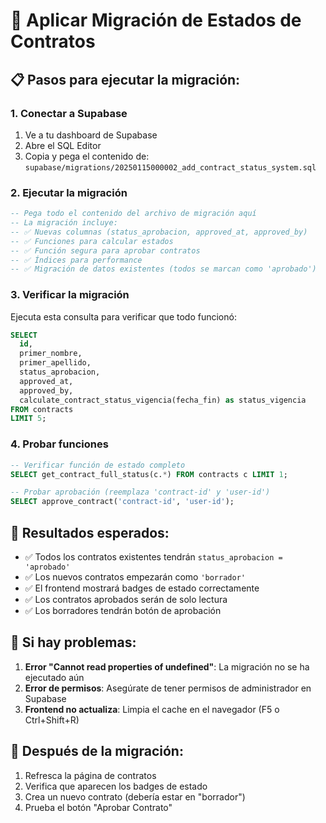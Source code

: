 # 🚀 Aplicar Migración de Estados de Contratos

## 📋 Pasos para ejecutar la migración:

### 1. Conectar a Supabase
1. Ve a tu dashboard de Supabase
2. Abre el SQL Editor
3. Copia y pega el contenido de: `supabase/migrations/20250115000002_add_contract_status_system.sql`

### 2. Ejecutar la migración
```sql
-- Pega todo el contenido del archivo de migración aquí
-- La migración incluye:
-- ✅ Nuevas columnas (status_aprobacion, approved_at, approved_by)
-- ✅ Funciones para calcular estados
-- ✅ Función segura para aprobar contratos
-- ✅ Índices para performance
-- ✅ Migración de datos existentes (todos se marcan como 'aprobado')
```

### 3. Verificar la migración
Ejecuta esta consulta para verificar que todo funcionó:
```sql
SELECT 
  id,
  primer_nombre,
  primer_apellido,
  status_aprobacion,
  approved_at,
  approved_by,
  calculate_contract_status_vigencia(fecha_fin) as status_vigencia
FROM contracts 
LIMIT 5;
```

### 4. Probar funciones
```sql
-- Verificar función de estado completo
SELECT get_contract_full_status(c.*) FROM contracts c LIMIT 1;

-- Probar aprobación (reemplaza 'contract-id' y 'user-id')
SELECT approve_contract('contract-id', 'user-id');
```

## 🎯 Resultados esperados:
- ✅ Todos los contratos existentes tendrán `status_aprobacion = 'aprobado'`
- ✅ Los nuevos contratos empezarán como `'borrador'`
- ✅ El frontend mostrará badges de estado correctamente
- ✅ Los contratos aprobados serán de solo lectura
- ✅ Los borradores tendrán botón de aprobación

## 🔧 Si hay problemas:
1. **Error "Cannot read properties of undefined"**: La migración no se ha ejecutado aún
2. **Error de permisos**: Asegúrate de tener permisos de administrador en Supabase
3. **Frontend no actualiza**: Limpia el cache en el navegador (F5 o Ctrl+Shift+R)

## 📱 Después de la migración:
1. Refresca la página de contratos
2. Verifica que aparecen los badges de estado
3. Crea un nuevo contrato (debería estar en "borrador")
4. Prueba el botón "Aprobar Contrato"
